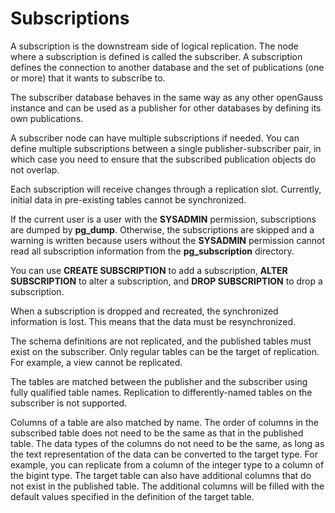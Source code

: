 # Subscriptions<a name="EN-US_TOPIC_0000001261641893"></a>

A subscription is the downstream side of logical replication. The node where a subscription is defined is called the subscriber. A subscription defines the connection to another database and the set of publications \(one or more\) that it wants to subscribe to.

The subscriber database behaves in the same way as any other openGauss instance and can be used as a publisher for other databases by defining its own publications.

A subscriber node can have multiple subscriptions if needed. You can define multiple subscriptions between a single publisher-subscriber pair, in which case you need to ensure that the subscribed publication objects do not overlap.

Each subscription will receive changes through a replication slot. Currently, initial data in pre-existing tables cannot be synchronized.

If the current user is a user with the  **SYSADMIN**  permission, subscriptions are dumped by  **pg\_dump**. Otherwise, the subscriptions are skipped and a warning is written because users without the  **SYSADMIN**  permission cannot read all subscription information from the  **pg\_subscription**  directory.

You can use  **CREATE SUBSCRIPTION**  to add a subscription,  **ALTER SUBSCRIPTION**  to alter a subscription, and  **DROP SUBSCRIPTION**  to drop a subscription.

When a subscription is dropped and recreated, the synchronized information is lost. This means that the data must be resynchronized.

The schema definitions are not replicated, and the published tables must exist on the subscriber. Only regular tables can be the target of replication. For example, a view cannot be replicated.

The tables are matched between the publisher and the subscriber using fully qualified table names. Replication to differently-named tables on the subscriber is not supported.

Columns of a table are also matched by name. The order of columns in the subscribed table does not need to be the same as that in the published table. The data types of the columns do not need to be the same, as long as the text representation of the data can be converted to the target type. For example, you can replicate from a column of the integer type to a column of the bigint type. The target table can also have additional columns that do not exist in the published table. The additional columns will be filled with the default values specified in the definition of the target table.


